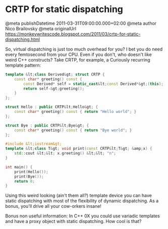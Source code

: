 # CRTP for static dispatching

@meta publishDatetime 2011-03-31T09:00:00.000+02:00
@meta author Nico Brailovsky
@meta originalUrl https://monkeywritescode.blogspot.com/2011/03/crtp-for-static-dispatching.html

So, virtual dispatching is just too much overhead for you? I bet you do need every femtosecond from your CPU. Even if you don't, who doesn't like weird C++ constructs? Take CRTP, for example, a Curiously recurring template pattern:

```c++
template &lt;class Derived&gt; struct CRTP {
    const char* greeting() const {
        const Derived* self = static_cast&lt;const Derived*&gt;(this);
        return self-&gt;greeting();
    }
};

struct Hello : public CRTP&lt;Hello&gt; {
    const char* greeting() const { return "Hello world"; }
};

struct Bye : public CRTP&lt;Bye&gt; {
    const char* greeting() const { return "Bye world"; }
};

#include &lt;iostream&gt;
template &lt;class T&gt; void print(const CRTP&lt;T&gt; &amp;x) {
    std::cout &lt;&lt; x.greeting() &lt;&lt; "n";
}

int main() {
    print(Hello());
    print(Bye());
    return 0;
}
```

Using this weird looking (ain't them all?) template device you can have static dispatching with most of the flexibility of dynamic dispatching. As a bonus, you'll drive all your cow-orkers insane!

Bonus non useful information: In C++ 0X you could use variadic templates and have a proxy object with static dispatching. How cool is that?

